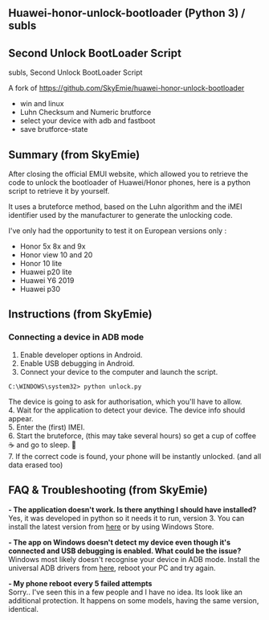 ## Huawei-honor-unlock-bootloader (Python 3) / subls

## Second Unlock BootLoader Script
subls, Second Unlock BootLoader Script

A fork of https://github.com/SkyEmie/huawei-honor-unlock-bootloader

- win and linux
- Luhn Checksum and Numeric brutforce
- select your device with adb and fastboot
- save brutforce-state 

## Summary (from SkyEmie)
  
After closing the official EMUI website, which allowed you to retrieve the code to unlock the bootloader of Huawei/Honor phones, here is a python script to retrieve it by yourself.

It uses a bruteforce method, based on the Luhn algorithm and the iMEI identifier used by the manufacturer to generate the unlocking code.

I've only had the opportunity to test it on European versions only :  
- Honor  5x 8x and 9x  
- Honor  view 10 and 20  
- Honor  10 lite  
- Huawei p20 lite  
- Huawei Y6 2019  
- Huawei p30  
  
  
  
## Instructions (from SkyEmie)
### Connecting a device in ADB mode
  
1. Enable developer options in Android.  
2. Enable USB debugging in Android.  
3. Connect your device to the computer and launch the script.  
```batch
C:\WINDOWS\system32> python unlock.py
```
The device is going to ask for authorisation, which you'll have to allow.  
4. Wait for the application to detect your device. The device info should appear.  
5. Enter the (first) IMEI.  
6. Start the bruteforce, (this may take several hours) so get a cup of coffee ☕ and go to sleep. 💫  
7. If the correct code is found, your phone will be instantly unlocked. (and all data erased too)  
  
  
  
## FAQ & Troubleshooting (from SkyEmie) 
  
**- The application doesn't work. Is there anything I should have installed?**  
Yes, it was developed in python so it needs it to run, version 3. You can install the latest version from [here](https://www.python.org/downloads/) or by using Windows Store.
  
**- The app on Windows doesn't detect my device even though it's connected and USB debugging is enabled. What could be the issue?**  
Windows most likely doesn't recognise your device in ADB mode. Install the universal ADB drivers from [here](http://dl.adbdriver.com/upload/adbdriver.zip), reboot your PC and try again.
  
**- My phone reboot every 5 failed attempts**  
Sorry.. I've seen this in a few people and I have no idea. Its look like an additional protection. It happens on some models, having the same version, identical.
